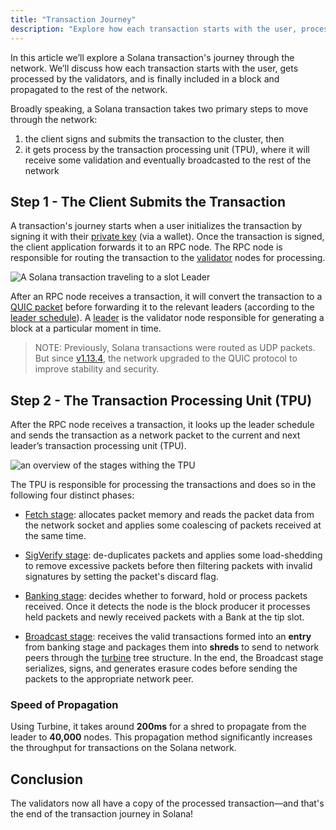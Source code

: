 ```yaml
---
title: "Transaction Journey"
description: "Explore how each transaction starts with the user, processed by validators, and is finally included in a block and propagated to the rest of the network."
---
```


In this article we’ll explore a Solana transaction's journey through the network. We’ll discuss how each transaction starts with the user, gets processed by the validators, and is finally included in a block and propagated to the rest of the network.

Broadly speaking, a Solana transaction takes two primary steps to move through the network:

1. the client signs and submits the transaction to the cluster, then
2. it gets process by the transaction processing unit (TPU), where it will receive some validation and eventually broadcasted to the rest of the network

## Step 1 - The Client Submits the Transaction

A transaction's journey starts when a user initializes the transaction by signing it with their [private key](./../../terminology.md#private-key) (via a wallet). Once the transaction is signed, the client application forwards it to an RPC node. The RPC node is responsible for routing the transaction to the [validator](./../../terminology.md#validator) nodes for processing.

![A Solana transaction traveling to a slot Leader](/img/submitting-a-transaction.png)

After an RPC node receives a transaction, it will convert the transaction to a [QUIC packet](./../../validator/quic.md) before forwarding it to the relevant leaders (according to the [leader schedule](./../../cluster/leader-rotation.md)). A [leader](./../../terminology.md#leader) is the validator node responsible for generating a block at a particular moment in time.

> NOTE: Previously, Solana transactions were routed as UDP packets. But since [v1.13.4](https://github.com/solana-labs/solana/releases/tag/v1.13.4), the network upgraded to the QUIC protocol to improve stability and security.

## Step 2 - The Transaction Processing Unit (TPU)

After the RPC node receives a transaction, it looks up the leader schedule and sends the transaction as a network packet to the current and next leader’s transaction processing unit (TPU).

![an overview of the stages withing the TPU](/img/overview-of-tpu.png)

The TPU is responsible for processing the transactions and does so in the following four distinct phases:

- [Fetch stage](./../../validator/tpu.md#fetch-stage): allocates packet memory and reads the packet data from
  the network socket and applies some coalescing of packets received at
  the same time.

- [SigVerify stage](./../../validator/tpu.md#signature-verification-stage): de-duplicates packets and applies some load-shedding
  to remove excessive packets before then filtering packets with invalid
  signatures by setting the packet's discard flag.

- [Banking stage](./../../validator/tpu.md#banking-stage): decides whether to forward, hold or process packets
  received. Once it detects the node is the block producer it processes
  held packets and newly received packets with a Bank at the tip slot.

- [Broadcast stage](./../../validator/tpu.md#broadcast-stage): receives the valid transactions formed into
  an **entry** from banking stage and packages them into **shreds** to send to
  network peers through the [turbine](./../../cluster/turbine-block-propagation.md) tree structure.
  In the end, the Broadcast stage serializes, signs, and generates erasure codes before sending the packets to the appropriate network peer.

### Speed of Propagation

Using Turbine, it takes around **200ms** for a shred to propagate from the leader to **40,000** nodes. This propagation method significantly increases the throughput for transactions on the Solana network.

## Conclusion

The validators now all have a copy of the processed transaction—and that's the end of the transaction journey in Solana!
